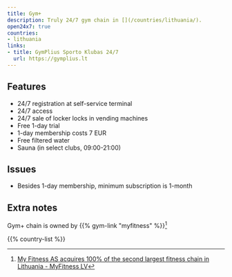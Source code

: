 ```yaml
---
title: Gym+
description: Truly 24/7 gym chain in [](/countries/lithuania/).
open24x7: true
countries:
- lithuania
links:
- title: GymPlius Sporto Klubas 24/7
  url: https://gymplius.lt
---
```


## Features

- 24/7 registration at self-service terminal
- 24/7 access
- 24/7 sale of locker locks in vending machines
- Free 1-day trial
- 1-day membership costs 7 EUR
- Free filtered water
- Sauna (in select clubs, 09:00-21:00)

## Issues

- Besides 1-day membership, minimum subscription is 1-month

## Extra notes

Gym+ chain is owned by {{% gym-link "myfitness" %}}[^1]

{{% country-list %}}

[^1]: [My Fitness AS acquires 100% of the second largest fitness chain in Lithuania - MyFitness LV](https://www.myfitness.lv/en/fitness-acquires-100-second-largest-fitness-chain-lithuania/)
